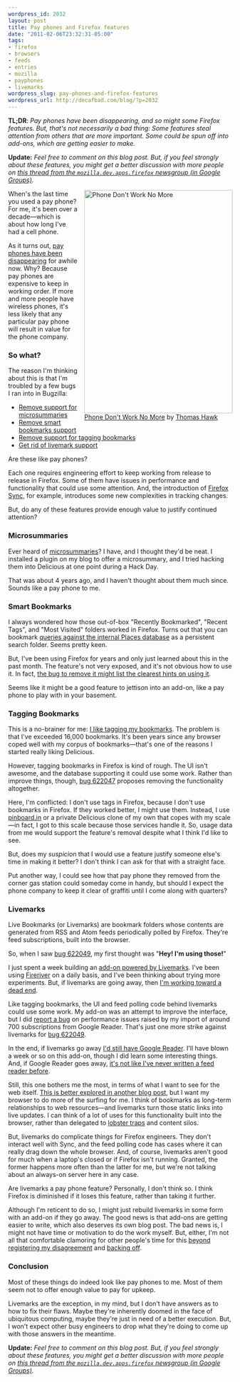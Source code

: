```yaml
--- 
wordpress_id: 2032
layout: post
title: Pay phones and Firefox features
date: "2011-02-06T23:32:31-05:00"
tags: 
- firefox
- browsers
- feeds
- entries
- mozilla
- payphones
- livemarks
wordpress_slug: pay-phones-and-firefox-features
wordpress_url: http://decafbad.com/blog/?p=2032
---
```

**TL;DR**: <em>Pay phones have been disappearing, and so might some Firefox features. But, that's not necessarily a bad thing: Some features steal attention from others that are more important. Some could be spun off into add-ons, which are getting easier to make.</em>

**Update:** <em>Feel free to comment on this blog post. But, if you feel strongly about these features, you might get a better discussion with more people on [this thread from the `mozilla.dev.apps.firefox` newsgroup (in Google Groups)](http://groups.google.com/group/mozilla.dev.apps.firefox/browse_thread/thread/fa6f83e781b962a4).</em>

<p style="display: block; margin: 0 0 1em 1em; float:right;">
<a style="display: block;" href="http://www.flickr.com/photos/thomashawk/4925985819/" title="Phone Don't Work No More by Thomas Hawk, on Flickr"><img src="http://farm5.static.flickr.com/4099/4925985819_9ccbb166f7.jpg" width="333" height="500" alt="Phone Don't Work No More" /></a>
<a href="http://www.flickr.com/photos/thomashawk/4925985819/">Phone Don't Work No More</a> by <a href="http://www.flickr.com/photos/thomashawk/">Thomas Hawk</a>
</p>

When's the last time you used a pay phone? For me, it's been over a decade—which is about how long I've had a cell phone.

As it turns out, [pay phones have been disappearing][pay phones disappear] for awhile now. Why? Because pay phones are expensive to keep in working order. If more and more people have wireless phones, it's less likely that any particular pay phone will result in value for the phone company.

[pay phones disappear]: http://www.nytimes.com/2006/02/19/nyregion/19phones.html?_r=1&pagewanted=print

### So what?

The reason I'm thinking about this is that I'm troubled by a few bugs I ran into in Bugzilla:

* [Remove support for microsummaries](https://bugzilla.mozilla.org/show_bug.cgi?id=622051)
* [Remove smart bookmarks support](https://bugzilla.mozilla.org/show_bug.cgi?id=622045)
* [Remove support for tagging bookmarks](https://bugzilla.mozilla.org/show_bug.cgi?id=622047)
* [Get rid of livemark support](https://bugzilla.mozilla.org/show_bug.cgi?id=622049)

Are these like pay phones? 

Each one requires engineering effort to keep working from release to release in Firefox. Some of them have issues in performance and functionality that could use some attention. And, the introduction of [Firefox Sync][], for example, introduces some new complexities in tracking changes.

[Firefox Sync]: https://services.mozilla.com/

But, do any of these features provide enough value to justify continued attention?

### Microsummaries

Ever heard of [microsummaries][]? I have, and I thought they'd be neat. I installed a plugin on my blog to offer a microsummary, and I tried hacking them into Delicious at one point during a Hack Day. 

That was about 4 years ago, and I haven't thought about them much since. Sounds like a pay phone to me.

[microsummaries]: https://wiki.mozilla.org/Microsummaries

### Smart Bookmarks

I always wondered how those out-of-box "Recently Bookmarked", "Recent Tags", and "Most Visited" folders worked in Firefox. Turns out that you can bookmark [queries against the internal Places database][placesuri] as a persistent search folder. Seems pretty keen.

[placesuri]: https://developer.mozilla.org/en/Places_query_uris

But, I've been using Firefox for years and only just learned about this in the past month. The feature's not very exposed, and it's not obvious how to use it. In fact, [the bug to remove it might list the clearest hints on using it](https://bugzilla.mozilla.org/show_bug.cgi?id=622045#c0).

Seems like it might be a good feature to jettison into an add-on, like a pay phone to play with in your basement.

### Tagging Bookmarks

This is a no-brainer for me: [I like tagging my bookmarks](http://www.amazon.com/gp/product/0470037857?ie=UTF8&tag=0xdecafbad01-20&linkCode=as2&camp=1789&%0D%0Acreative=9325&creativeASIN=0470037857). The problem is that I've exceeded 16,000 bookmarks. It's been years since any browser coped well with my corpus of bookmarks—that's one of the reasons I started really liking Delicious.

However, tagging bookmarks in Firefox is kind of rough. The UI isn't awesome, and the database supporting it could use some work. Rather than improve things, though, [bug 622047](https://bugzilla.mozilla.org/show_bug.cgi?id=622047) proposes removing the functionality altogether.

Here, I'm conflicted: I don't use tags in Firefox, because I don't use bookmarks in Firefox. If they worked better, I might use them. Instead, I use [pinboard.in](http://pinboard.in/u:deusx) or a private Delicious clone of my own that copes with my scale—in fact, I got to this scale because those services handle it. So, usage data from me would support the feature's removal despite what I think I'd like to see.

But, does my *suspicion* that I would use a feature justify someone else's time in making it better? I don't think I can ask for that with a straight face. 

Put another way, I could see how that pay phone they removed from the corner gas station could someday come in handy, but should I expect the phone company to keep it clear of graffiti until I come along with quarters?

### Livemarks

Live Bookmarks (or Livemarks) are bookmark folders whose contents are generated from RSS and Atom feeds periodically polled by Firefox. They're feed subscriptions, built into the browser.

So, when I saw [bug 622049][], my first thought was "**Hey! I'm using those!**" 

I just spent a week building an [add-on powered by Livemarks][fireriver]. I've been using [Fireriver](https://addons.mozilla.org/en-US/firefox/addon/fireriver/) on a daily basis, and I've been thinking about trying more experiments. But, if livemarks are going away, then [I'm working toward a dead end][deadend].

[deadend]: https://bugzilla.mozilla.org/show_bug.cgi?id=622049#c11
[fireriver]: http://decafbad.com/blog/2011/01/27/introducing-fireriver-a-river-of-news-for-firefox-4

Like tagging bookmarks, the UI and feed polling code behind livemarks could use some work. My add-on was an attempt to improve the interface, but I did [report a bug][bug 629742] on performance issues raised by my import of around 700 subscriptions from Google Reader. That's just one more strike against livemarks for [bug 622049][].

[bug 629742]: https://bugzilla.mozilla.org/show_bug.cgi?id=629742
[bug 622049]: https://bugzilla.mozilla.org/show_bug.cgi?id=622049 "Get rid of livemark support"

In the end, if livemarks go away [I'd still have Google Reader][mygr]. I'll have blown a week or so on this add-on, though I did learn some interesting things. And, if Google Reader goes away, [it's not like I've never written a feed reader before][rssbook].

[mygr]: http://www.google.com/reader/shared/l.m.orchard
[rssbook]: http://www.amazon.com/gp/product/0764597582?ie=UTF8&tag=0xdecafbad01-20&linkCode=as2&camp=1789&c%0D%0Areative=9325&creativeASIN=0764597582

Still, this one bothers me the most, in terms of what I want to see for the web itself. [This is better explored in another blog post][browserfeeds], but I want my browser to do more of the surfing for me. I think of bookmarks as long-term relationships to web resources—and livemarks turn those static links into live updates. I can think of a lot of uses for this functionality built into the browser, rather than delegated to [lobster traps][] and content silos.

[browserfeeds]: http://decafbad.com/blog/2011/01/27/what-should-be-done-about-feeds-in-browsers
[lobster traps]: http://ascii.textfiles.com/archives/2848

But, livemarks do complicate things for Firefox engineers. They don't interact well with Sync, and the feed polling code has cases where it can really drag down the whole browser. And, of course, livemarks aren't good for much when a laptop's closed or if Firefox isn't running. Granted, the former happens more often than the latter for me, but we're not talking about an always-on server here in any case.

Are livemarks a pay phone feature? Personally, I don't think so. I think Firefox is diminished if it loses this feature, rather than taking it further.

Although I'm reticent to do so, I might just rebuild livemarks in some form with an add-on if they go away. The good news is that add-ons are getting easier to write, which also deserves its own blog post. The bad news is, I might not have time or motivation to do the work myself. But, either, I'm not all that comfortable clamoring for other people's time for this [beyond registering my disagreement](https://bugzilla.mozilla.org/show_bug.cgi?id=622049#c11) and [backing off](https://bugzilla.mozilla.org/show_bug.cgi?id=622049#c14).

### Conclusion

Most of these things do indeed look like pay phones to me. Most of them seem not to offer enough value to pay for upkeep. 

Livemarks are the exception, in my mind, but I don't have answers as to how to fix their flaws. Maybe they're inherently doomed in the face of ubiquitous computing, maybe they're just in need of a better execution. But, I won't expect other busy engineers to drop what they're doing to come up with those answers in the meantime.

**Update:** <em>Feel free to comment on this blog post. But, if you feel strongly about these features, you might get a better discussion with more people on [this thread from the `mozilla.dev.apps.firefox` newsgroup (in Google Groups)](http://groups.google.com/group/mozilla.dev.apps.firefox/browse_thread/thread/fa6f83e781b962a4).</em>
